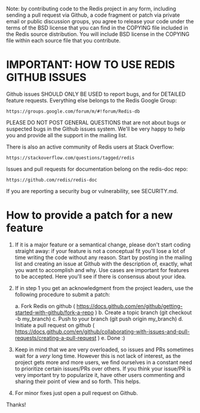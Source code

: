 Note: by contributing code to the Redis project in any form, including sending
a pull request via Github, a code fragment or patch via private email or
public discussion groups, you agree to release your code under the terms
of the BSD license that you can find in the COPYING file included in the Redis
source distribution. You will include BSD license in the COPYING file within
each source file that you contribute.

# IMPORTANT: HOW TO USE REDIS GITHUB ISSUES

Github issues SHOULD ONLY BE USED to report bugs, and for DETAILED feature
requests. Everything else belongs to the Redis Google Group:
      
    https://groups.google.com/forum/m/#!forum/Redis-db

PLEASE DO NOT POST GENERAL QUESTIONS that are not about bugs or suspected
bugs in the Github issues system. We'll be very happy to help you and provide
all the support in the mailing list.

There is also an active community of Redis users at Stack Overflow:

    https://stackoverflow.com/questions/tagged/redis

Issues and pull requests for documentation belong on the redis-doc repo:

    https://github.com/redis/redis-doc

If you are reporting a security bug or vulnerability, see SECURITY.md.

# How to provide a patch for a new feature

1. If it is a major feature or a semantical change, please don't start coding
straight away: if your feature is not a conceptual fit you'll lose a lot of
time writing the code without any reason. Start by posting in the mailing list
and creating an issue at Github with the description of, exactly, what you want
to accomplish and why. Use cases are important for features to be accepted.
Here you'll see if there is consensus about your idea.

2. If in step 1 you get an acknowledgment from the project leaders, use the
   following procedure to submit a patch:

    a. Fork Redis on github ( https://docs.github.com/en/github/getting-started-with-github/fork-a-repo )
    b. Create a topic branch (git checkout -b my_branch)
    c. Push to your branch (git push origin my_branch)
    d. Initiate a pull request on github ( https://docs.github.com/en/github/collaborating-with-issues-and-pull-requests/creating-a-pull-request )
    e. Done :)

3. Keep in mind that we are very overloaded, so issues and PRs sometimes wait
for a *very* long time. However this is not lack of interest, as the project
gets more and more users, we find ourselves in a constant need to prioritize
certain issues/PRs over others. If you think your issue/PR is very important
try to popularize it, have other users commenting and sharing their point of
view and so forth. This helps.

4. For minor fixes just open a pull request on Github.

Thanks!
